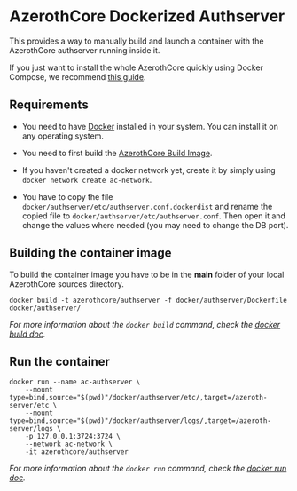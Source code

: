 # AzerothCore Dockerized Authserver

This provides a way to manually build and launch a container with the AzerothCore authserver running inside it.

If you just want to install the whole AzerothCore quickly using Docker Compose, we recommend [this guide](http://www.azerothcore.org/wiki/install-with-Docker).

## Requirements

- You need to have [Docker](https://docs.docker.com/install/) installed in your system. You can install it on any operating system.

- You need to first build the [AzerothCore Build Image](https://github.com/azerothcore/azerothcore-wotlk/tree/master/docker/build).

- If you haven't created a docker network yet, create it by simply using `docker network create ac-network`.

- You have to copy the file `docker/authserver/etc/authserver.conf.dockerdist` and rename the copied file to `docker/authserver/etc/authserver.conf`. Then open it and change the values where needed (you may need to change the DB port).

## Building the container image

To build the container image you have to be in the **main** folder of your local AzerothCore sources directory.

```
docker build -t azerothcore/authserver -f docker/authserver/Dockerfile docker/authserver/
```

*For more information about the `docker build` command, check the [docker build doc](https://docs.docker.com/engine/reference/commandline/build/).*

## Run the container

```
docker run --name ac-authserver \
    --mount type=bind,source="$(pwd)"/docker/authserver/etc/,target=/azeroth-server/etc \
    --mount type=bind,source="$(pwd)"/docker/authserver/logs/,target=/azeroth-server/logs \
    -p 127.0.0.1:3724:3724 \
    --network ac-network \
    -it azerothcore/authserver
```

*For more information about the `docker run` command, check the [docker run doc](https://docs.docker.com/engine/reference/run/).*
